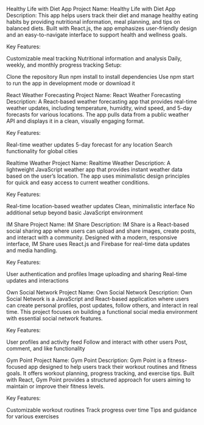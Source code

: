 Healthy Life with Diet App
Project Name: Healthy Life with Diet App
Description: This app helps users track their diet and manage healthy eating habits by providing nutritional information, meal planning, and tips on balanced diets. Built with React.js, the app emphasizes user-friendly design and an easy-to-navigate interface to support health and wellness goals.

Key Features:

Customizable meal tracking
Nutritional information and analysis
Daily, weekly, and monthly
progress tracking
Setup:

Clone the repository
Run npm install to install dependencies
Use npm start to run the app in development mode or download it


React Weather Forecasting
Project Name: React Weather Forecasting
Description: A React-based weather forecasting app that provides real-time weather updates, including temperature, humidity, wind speed, and 5-day forecasts for various locations. The app pulls data from a public weather API and displays it in a clean, visually engaging format.

Key Features:

Real-time weather updates
5-day forecast for any location
Search functionality for global cities


Realtime Weather
Project Name: Realtime Weather
Description: A lightweight JavaScript weather app that provides instant weather data based on the user’s location. The app uses minimalistic design principles for quick and easy access to current weather conditions.

Key Features:

Real-time location-based weather updates
Clean, minimalistic interface
No additional setup beyond basic JavaScript environment 




IM Share
Project Name: IM Share
Description: IM Share is a React-based social sharing app where users can upload and share images, create posts, and interact with a community. Designed with a modern, responsive interface, IM Share uses React.js and Firebase for real-time data updates and media handling.

Key Features:

User authentication and profiles
Image uploading and sharing
Real-time updates and interactions

Own Social Network
Project Name: Own Social Network
Description: Own Social Network is a JavaScript and React-based application where users can create personal profiles, post updates, follow others, and interact in real time. This project focuses on building a functional social media environment with essential social network features.

Key Features:

User profiles and activity feed
Follow and interact with other users
Post, comment, and like functionality



Gym Point
Project Name: Gym Point
Description: Gym Point is a fitness-focused app designed to help users track their workout routines and fitness goals. It offers workout planning, progress tracking, and exercise tips. Built with React, Gym Point provides a structured approach for users aiming to maintain or improve their fitness levels.

Key Features:

Customizable workout routines
Track progress over time
Tips and guidance for various exercises
